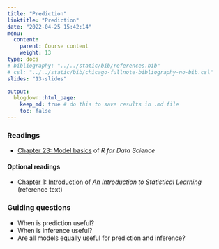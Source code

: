 ```yaml
---
title: "Prediction"
linktitle: "Prediction"
date: "2022-04-25 15:42:14"
menu:
  content:
    parent: Course content
    weight: 13
type: docs
# bibliography: "../../static/bib/references.bib"
# csl: "../../static/bib/chicago-fullnote-bibliography-no-bib.csl"
slides: "13-slides"

output:
  blogdown::html_page:
    keep_md: true # do this to save results in .md file
    toc: false
---
```


### Readings
- <i class="fas fa-book"></i> [Chapter 23: Model basics](https://r4ds.had.co.nz/model-basics.html) of *R for Data Science*


#### Optional readings
- <i class="fas fa-book"></i> [Chapter 1: Introduction](https://r4ds.had.co.nz/model-basics.html) of *An Introduction to Statistical Learning* (reference text)


### Guiding questions
- When is prediction useful?
- When is inference useful?
- Are all models equally useful for prediction and inference?


<!-- ### Slides -->

<!-- The slides for today's lesson are available online as an HTML file. Use the buttons below to open the slides either as an interactive website or as a static PDF (for printing or storing for later). -->

<!-- {{< blogdown/slide-buttons >}} -->

<!-- **Fun fact**: If you type <kbd>?</kbd> (or <kbd>shift</kbd> + <kbd>/</kbd>) while going through the slides, you can see a list of special slide-specific commands. -->

